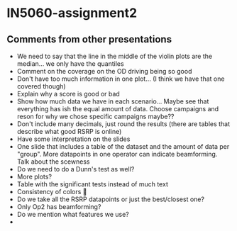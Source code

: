 # IN5060-assignment2

## Comments from other presentations

* We need to say that the line in the middle of the violin plots are the median... we only have the quantiles
* Comment on the coverage on the OD driving being so good
* Don't have too much information in one plot... (I think we have that one covered though)
* Explain why a score is good or bad
* Show how much data we have in each scenario... Maybe see that everything has ish the equal amount of data. Choose campaigns and reson for why we chose specific campaigns maybe??
* Don't include many decimals, just round the results (there are tables that describe what good RSRP is online)
* Have some interpretation on the slides
* One slide that includes a table of the dataset and the amount of data per "group". More datapoints in one operator can indicate beamforming. Talk about the scewness
* Do we need to do a Dunn's test as well?
* More plots?
* Table with the significant tests instead of much text
* Consistency of colors 💅
* Do we take all the RSRP datapoints or just the best/closest one?
* Only Op2 has beamforming?
* Do we mention what features we use?
* 
